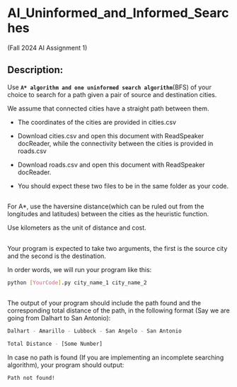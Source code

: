 # AI_Uninformed_and_Informed_Searches
(Fall 2024 AI Assignment 1)

## Description:

Use **`A* algorithm and one uninformed search algorithm`**(BFS) of your choice to search for a path given a pair of source and destination cities.

We assume that connected cities have a straight path between them.

- The coordinates of the cities are provided in cities.csv
  
- Download cities.csv and open this document with ReadSpeaker docReader, while the connectivity between the cities is provided in roads.csv
  
- Download roads.csv and open this document with ReadSpeaker docReader.
  
- You should expect these two files to be in the same folder as your code.

 ##

For A*, use the haversine distance(which can be ruled out from the longitudes and latitudes) between the cities as the heuristic function.

Use kilometers as the unit of distance and cost.

##

Your program is expected to take two arguments, the first is the source city and the second is the destination.

In order words, we will run your program like this:

```bash
python [YourCode].py city_name_1 city_name_2
```

##

The output of your program should include the path found and the corresponding total distance of the path, in the following format (Say we are going from Dalhart to San Antonio):

```bash
Dalhart - Amarillo - Lubbock - San Angelo - San Antonio

Total Distance - [Some Number]
```
 

In case no path is found (If you are implementing an incomplete searching algorithm), your program should output:

```bash
Path not found!
```

